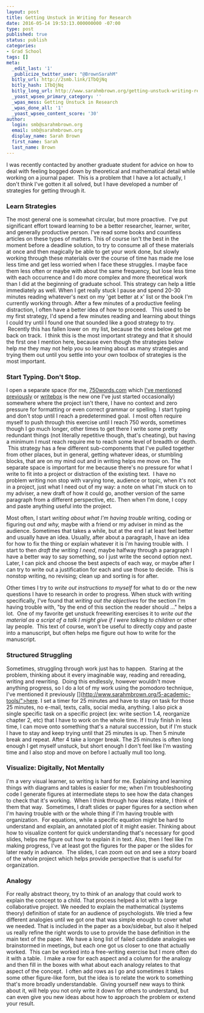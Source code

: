 ```yaml
---
layout: post
title: Getting Unstuck in Writing for Research
date: 2016-05-14 19:53:13.000000000 -07:00
type: post
published: true
status: publish
categories:
- Grad School
tags: []
meta:
  _edit_last: '1'
  _publicize_twitter_user: "@BrownSarahM"
  bitly_url: http://2smb.link/1TbQjNq
  bitly_hash: 1TbQjNq
  bitly_long_url: http://www.sarahmbrown.org/getting-unstuck-writing-research/
  _yoast_wpseo_primary_category: ''
  _wpas_mess: Getting Unstuck in Research
  _wpas_done_all: '1'
  _yoast_wpseo_content_score: '30'
author:
  login: smb@sarahmbrown.org
  email: smb@sarahmbrown.org
  display_name: Sarah Brown
  first_name: Sarah
  last_name: Brown
---
```

I was recently contacted by another graduate student for advice on how to deal with feeling bogged down by theoretical and mathematical detail while working on a journal paper.  This is a problem that I have a lot actually, I don't think I've gotten it all solved, but I have developed a number of strategies for getting through it.

### Learn Strategies
The most general one is somewhat circular, but more proactive.  I've put significant effort toward learning to be a better researcher, learner, writer, and generally productive person. I've read some books and countless articles on these types of matters. This of course isn't the best in the moment before a deadline solution, to try to consume all of these materials at once and then magically be able to get your work done, but slowly working through these materials over the course of time has made me lose less time and get less worried when I face these struggles. I maybe face them less often or maybe with about the same frequency, but lose less time with each occurrence and I do more complex and more theoretical work than I did at the beginning of graduate school. This strategy can help a little immediately as well. When I get really stuck I pause and spend 20-30 minutes reading whatever's next on my 'get better at x' list or the book I'm currently working through. After a few minutes of a productive feeling distraction, I often have a better idea of how to proceed.   This used to be my first strategy, I'd spend a few minutes reading and learning about things I could try until I found one that sounded like a good strategy to try.  Recently this has fallen lower on  my list, because the ones below get me back on track.  I think this is the most important strategy and that it should the first one I mention here, because even though the strategies below help <em>me</em> they may not help <em>you</em> so learning about as many strategies and trying them out until you settle into your own toolbox of strategies is the most important.

### Start Typing. Don't Stop.
I open a separate space (for me, [750words.com](http://750words.com) which [I've mentioned previously](http://www.sarahmbrown.org/better-writer-daily-writing-habit/) or [writebox](http://www.writeboxapps.com/) is the new one I've just started occasionally) somewhere where the project isn't there, I have no context and zero pressure for formatting or even correct grammar or spelling. I start typing and don't stop until I reach a predetermined goal.  I most often require myself to push through this exercise until I reach 750 words, sometimes though I go much longer, other times to get there I write some pretty redundant things (not literally repetitive though, that's cheating), but having a minimum I must reach require me to reach some level of breadth or depth.  This strategy has a few different sub-components that I've pulled together from other places, but in general, getting whatever ideas, or stumbling blocks, that are on my mind out and in writing helps me move on. The separate space is important for me because there's no pressure for what I write to fit into a project or distraction of the existing text.  I have no problem writing non stop with varying tone, audience or topic, when it's not in a project, just what I need out of my way: a note on what I'm stuck on to my adviser, a new draft of how it could go, another version of the same paragraph from a different perspective, etc. Then when I'm done, I copy and paste anything useful into the project.

Most often, I start <em>writing about what I'm having trouble</em> writing, coding or figuring out <em>and why,</em> maybe with a friend or my adviser in mind as the audience. Sometimes that takes a while, but at the end I at least feel better and usually have an idea. Usually, after about a paragraph, I have an idea for how to fix the thing or explain whatever it is I'm having trouble with.  I start to then <em>draft the writing I need</em>, maybe halfway through a paragraph I have a better way to say something, so I just write the second option next. Later, I can pick and choose the best aspects of each way, or maybe after I can try to write out a justification for each and use those to decide.  This is nonstop writing, no revising; clean up and sorting is for after.

Other times I try to<em> write out instructions to myself</em> for what to do or the new questions I have to research in order to progress. When stuck with writing specifically, I've found that <em>writing out the objectives</em> for the section I'm having trouble with, "by the end of this section the reader should ..." helps a lot.  One of my favorite get unstuck freewriting exercises it to <em>write out the material as a script of a talk I might give if I were talking to children</em> or other lay people.  This text of course, won't be useful to directly copy and paste into a manuscript, but often helps me figure out how to write for the manuscript.

### Structured Struggling
Sometimes, struggling through work just has to happen.  Staring at the problem, thinking about it every imaginable way, reading and rereading, writing and rewriting.  Doing this endlessly, however wouldn't move anything progress, so I do a lot of my work using the pomodoro technique, I've mentioned it previously [](http://www.sarahmbrown.org/5-academic-tools/">here. I set a timer for 25 minutes and have to stay on task for those 25 minutes, no e-mail, texts, calls, social media, anything. I also pick a single specific task on a specific project (ex: write section 1.4, reorganize chapter 2, etc) that I have to work on the whole time. If I truly finish in less time, I can move onto something that's a natural succession, but if I'm stuck I have to stay and keep trying until that 25 minutes is up. Then 5 minute break and repeat. After 4 take a longer break. The 25 minutes is often long enough I get myself unstuck, but short enough I don't feel like I'm wasting time and I also stop and move on before I actually mull too long.

### Visualize: Digitally, Not Mentally
I'm a very visual learner, so writing is hard for me. Explaining and learning things with diagrams and tables is easier for me; when I'm troubleshooting code I generate figures at intermediate steps to see how the data changes to check that it's working.  When I think through how ideas relate, I think of them that way.  Sometimes, I draft slides or paper figures for a section when I'm having trouble with or the whole thing if I'm having trouble with organization.  For equations, while a specific equation might be hard to understand and explain, an annotated plot of it might easier. Thinking about how to visualize content for quick understanding that's necessary for good slides, helps me figure out how to explain it in text. Also, then I feel like I'm making progress, I've at least got the figures for the paper or the slides for later ready in advance.  The slides, I can zoom out on and see a story board of the whole project which helps provide perspective that is useful for organization.

### Analogy
For really abstract theory, try to think of an analogy that could work to explain the concept to a child. That process helped a lot with a large collaborative project. We needed to explain the mathematical (systems theory) definition of state for an audience of psychologists. We tried a few different analogies until we got one that was simple enough to cover what we needed. That is included in the paper as a box/sidebar, but also it helped us really refine the right words to use to provide the base definition in the main text of the paper.  We have a long list of failed candidate analogies we brainstormed in meetings, but each one got us closer to one that actually worked.  This can be worked into a free-writing exercise but I more often do it with a table.  I make a row for each aspect and a column for the analogy and then fill in the boxes with what about each analogy relates to that aspect of the concept.  I often add rows as I go and sometimes it takes some other figure-like form, but the idea is to relate the work to something that's more broadly understandable.  Giving yourself new ways to think about it, will help you not only write it down for others to understand, but can even give you new ideas about how to approach the problem or extend your result.
